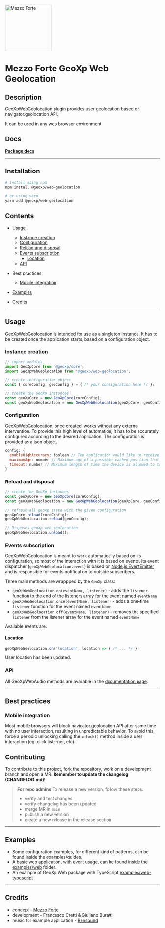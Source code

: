 [<img src="https://mezzoforte.design/img/logo_beige.svg" alt="Mezzo Forte" width="150"/>](https://mezzoforte.design/)

# **Mezzo Forte GeoXp Web Geolocation**

## **Description**

GeoXpWebGeolocation plugin provides user geolocation based on navigator.geolocation API.

It can be used in any web browser environment.

## **Docs**
**[Package docs](https://geoxp.mezzoforte.design/modules/web_geolocation_plugin)**

***

## **Installation**
```bash
# install using npm
npm install @geoxp/web-geolocation

# or using yarn
yarn add @geoxp/web-geolocation
```

## **Contents**
* [Usage](#usage)
  * [Instance creation](#instance-creation)
  * [Configuration](#configuration)
  * [Reload and disposal](#reload-and-disposal)
  * [Events subscription](#events-subscription)
    * [Location](#location)
  * [API](#api)
* [Best practices](#best-practices)
  * [Mobile integration](#mobile-integration)

* [Examples](#examples)

* [Credits](#credits)

***

## **Usage**
GeoXpWebGeolocation is intended for use as a singleton instance. It has to be created once the application starts, based on a configuration object.

### **Instance creation**
```javascript
// import modules
import GeoXpCore from '@geoxp/core';
import GeoXpWebGeolocation from '@geoxp/web-geolocation';

// create configuration object
const { coreConfig, geoConfig } = { /* your configuration here */ };

// create the GeoXp instances
const geoXpCore = new GeoXpCore(coreConfig);
const geoXpWebGeolocation = new GeoXpWebGeolocation(geoXpCore, geoConfig);

```

### **Configuration**
GeoXpWebGeolocation, once created, works without any external intervention. To provide this high level of automation, it has to be accurately configured according to the desired application.
The configuration is provided as a json object.

```javascript
config: {
  enableHighAccuracy: boolean // The application would like to receive the best possible results (can increase location fix time)
  maximumAge: number // Maximum age of a possible cached position that is acceptable to return [milliseconds]
  timeout: number // Maximum length of time the device is allowed to take in order to return a position [milliseconds]
}
```

### **Reload and disposal**

```javascript
// create the GeoXp instances
const geoXpCore = new GeoXpCore(coreConfig);
const geoXpWebGeolocation = new GeoXpWebGeolocation(geoXpCore, geoConfig);

// refresh all geoXp state with the given configuration
geoXpCore.reload(coreConfig);
geoXpWebGeolocation.reload(geoConfig);

// Disposes geoXp web geolocation
geoXpWebGeolocation.unload();
```

### **Events subscription**
GeoXpWebGeolocation is meant to work automatically based on its configuration, so most of the interaction with it is based on events.
Its event dispatcher (`geoXpWebGeolocation.event`) is based on [Node.js EventEmitter](https://nodejs.org/api/events.html) and is responsible for events notification to outside subscribers.

Three main methods are wrappped by the `GeoXp` class:
* `geoXpWebGeolocation.on(eventName, listener)` - adds the `listener` function to the end of the listeners array for the event named `eventName`
* `geoXpWebGeolocation.once(eventName, listener)` - adds a one-time `listener` function for the event named `eventName`
* `geoXpWebGeolocation.off(eventName, listener)` - removes the specified `listener` from the listener array for the event named `eventName`

Available events are:

#### **Location**

```javascript
geoXpWebGeolocation.on('location', location => { /* ... */ })
```

User location has been updated.

### **API**
All GeoXpWebAudio methods are available in the [documentation page](https://geoxp.mezzoforte.design//GeoXp.html).

***

## **Best practices**

### Mobile integration
Most mobile browsers will block navigator.geolocation API after some time with no user interaction, resulting in unpredictable behavior.
To avoid this, force a periodic unlocking calling the `unlock()` method inside a user interaction (eg: click listerner, etc).

## Contributing

To contribute to this project, fork the repository, work on a development branch and open a MR.
**Remember to update the changelog (CHANGELOG.md)!**

> **For repo admins**
> To release a new version, follow these steps:
> * verify and test changes
> * verify changelog has been updated
> * merge MR in `main`
> * publish a new version
> * create a new release in the release section


***

## Examples
* Some configuration examples, for different kind of patterns, can be found inside the [examples/guides](https://gitlab.com/mezzo-forte/geoxp/-/tree/main/examples/guides).
* A basic web application, with event usage, can be found inside the [examples/web](https://gitlab.com/mezzo-forte/geoxp/-/tree/main/examples/web) folder.
* An example of GeoXp Web package with TypeScript [examples/web-typescript](https://gitlab.com/mezzo-forte/geoxp/-/tree/main/examples/web-typescript)

***

## Credits
* concept - [Mezzo Forte](https://mezzoforte.design/?lang=en)
* development - Francesco Cretti & Giuliano Buratti
* music for example application - [Bensound](https://www.bensound.com)

